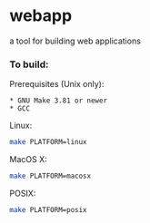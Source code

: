 webapp
======

a tool for building web applications

### To build:

Prerequisites (Unix only):

    * GNU Make 3.81 or newer
    * GCC

Linux:

``` bash
make PLATFORM=linux
```

MacOS X:

``` bash
make PLATFORM=macosx
```

POSIX:

``` bash
make PLATFORM=posix
```
